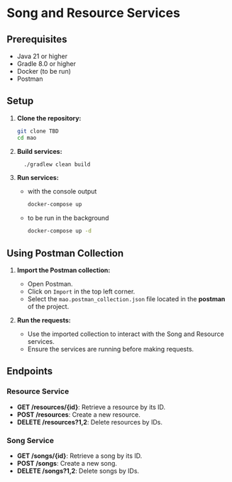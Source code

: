 # Song and Resource Services

## Prerequisites

- Java 21 or higher
- Gradle 8.0 or higher
- Docker (to be run)
- Postman

## Setup

1. **Clone the repository:**
    ```sh
    git clone TBD
    cd mao
    ```

2. **Build services:**
   ```sh
     ./gradlew clean build
   ```

3. **Run services:**
   - with the console output
      ```sh
      docker-compose up
      ```
   - to be run in the background
      ```sh
      docker-compose up -d
      ```

## Using Postman Collection

1. **Import the Postman collection:**
    - Open Postman.
    - Click on `Import` in the top left corner.
    - Select the `mao.postman_collection.json` file located in the **postman** of the project.

2. **Run the requests:**
    - Use the imported collection to interact with the Song and Resource services.
    - Ensure the services are running before making requests.

## Endpoints

### Resource Service

- **GET /resources/{id}**: Retrieve a resource by its ID.
- **POST /resources**: Create a new resource.
- **DELETE /resources?1,2**: Delete resources by IDs.

### Song Service

- **GET /songs/{id}**: Retrieve a song by its ID.
- **POST /songs**: Create a new song.
- **DELETE /songs?1,2**: Delete songs by IDs.

